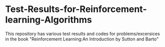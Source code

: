 # Test-Results-for-Reinforcement-learning-Algorithms
This repository has various test results and codes for problems/excersices in the book "Reinforcement Learning:An Introduction by Sutton and Barto"

